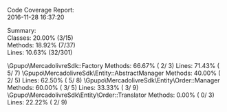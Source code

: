 

Code Coverage Report:     
  2016-11-28 16:37:20     
                          
 Summary:                 
  Classes: 20.00% (3/15)  
  Methods: 18.92% (7/37)  
  Lines:   10.63% (32/301)

\Gpupo\MercadolivreSdk::Factory
  Methods:  66.67% ( 2/ 3)   Lines:  71.43% (  5/  7)
\Gpupo\MercadolivreSdk\Entity::AbstractManager
  Methods:  40.00% ( 2/ 5)   Lines:  62.50% (  5/  8)
\Gpupo\MercadolivreSdk\Entity\Order::Manager
  Methods:  60.00% ( 3/ 5)   Lines:  33.33% (  3/  9)
\Gpupo\MercadolivreSdk\Entity\Order::Translator
  Methods:   0.00% ( 0/ 3)   Lines:  22.22% (  2/  9)
